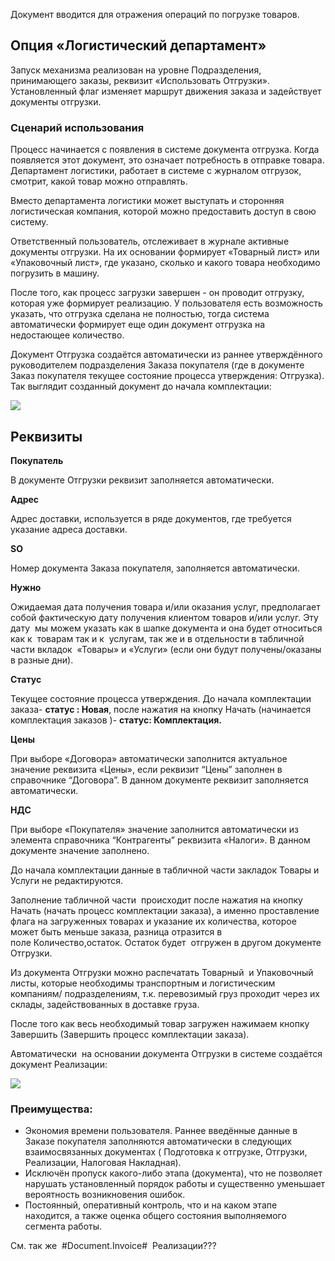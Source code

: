 Документ вводится для отражения операций по погрузке товаров.

## Опция «Логистический департамент»

Запуск механизма реализован на уровне Подразделения, принимающего заказы, реквизит «Использовать Отгрузки». Установленный флаг изменяет маршрут движения заказа и задействует документы отгрузки.

### Сценарий использования

Процесс начинается с появления в системе документа отгрузка. Когда появляется этот документ, это означает потребность в отправке товара. Департамент логистики, работает в системе с журналом отгрузок, смотрит, какой товар можно отправлять.

Вместо департамента логистики может выступать и сторонняя логистическая компания, которой можно предоставить доступ в свою систему.

Ответственный пользователь, отслеживает в журнале активные документы отгрузки. На их основании формирует «Товарный лист» или «Упаковочный лист», где указано, сколько и какого товара необходимо погрузить в машину.

После того, как процесс загрузки завершен - он проводит отгрузку, которая уже формирует реализацию. У пользователя есть возможность указать, что отгрузка сделана не полностью, тогда система автоматически формирует еще один документ отгрузка на недостающее количество.

Документ Отгрузка создаётся автоматически из раннее утверждённого руководителем подразделения Заказа покупателя (где в документе Заказ покупателя текущее состояние процесса утверждения: Отгрузка). Так выглядит созданный документ до начала комплектации:

![](/img/2018_10_17_07_33_321.png)

## **Реквизиты**

**Покупатель**

В документе Отгрузки реквизит заполняется автоматически.

**Адрес**

Адрес доставки, используется в ряде документов, где требуется указание адреса доставки.

**SO**

Номер документа Заказа покупателя, заполняется автоматически.

**Нужно**

Ожидаемая дата получения товара и/или оказания услуг, предполагает собой фактическую дату получения клиентом товаров и/или услуг. Эту дату  мы можем указать как в шапке документа и она будет относиться как к  товарам так и к  услугам, так же и в отдельности в табличной части вкладок  «Товары» и «Услуги» (если они будут получены/оказаны в разные дни).

**Статус**

Текущее состояние процесса утверждения. До начала комплектации заказа- **статус : Новая**, после нажатия на кнопку Начать (начинается комплектация заказов )- **статус: Комплектация.**

**Цены**

При выборе «Договора» автоматически заполнится актуальное значение реквизита «Цены», если реквизит “Цены” заполнен в справочнике “Договора”. В данном документе реквизит заполняется автоматически.

**НДС**

При выборе «Покупателя» значение заполнится автоматически из элемента справочника “Контрагенты” реквизита «Налоги». В данном документе значение заполнено.

До начала комплектации данные в табличной части закладок Товары и Услуги не редактируются.

Заполнение табличной части  происходит после нажатия на кнопку Начать (начать процесс комплектации заказа), а именно проставление флага на загруженных товарах и указание их количества, которое может быть меньше заказа, разница отразится в поле Количество,остаток. Остаток будет  отгружен в другом документе Отгрузки.

Из документа Отгрузки можно распечатать Товарный  и Упаковочный листы, которые необходимы транспортным и логистическим компаниям/ подразделениям, т.к. перевозимый груз проходит через их склады, задействованных в доставке груза.

После того как весь необходимый товар загружен нажимаем кнопку Завершить (Завершить процесс комплектации заказа).

Автоматически  на основании документа Отгрузки в системе создаётся документ Реализации:

![](/img/2018_10_17_08_14_092.png)

### Преимущества:

*   Экономия времени пользователя. Раннее введённые данные в Заказе покупателя заполняются автоматически в следующих взаимосвязанных документах ( Подготовка к отгрузке, Отгрузки, Реализации, Налоговая Накладная).
*   Исключён пропуск какого-либо этапа (документа), что не позволяет нарушать установленный порядок работы и существенно уменьшает вероятность возникновения ошибок.
*   Постоянный, оперативный контроль, что и на каком этапе находится, а также оценка общего состояния выполняемого сегмента работы.

См. так же  #Document.Invoice#  Реализации???